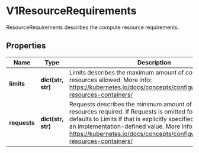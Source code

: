 # V1ResourceRequirements

ResourceRequirements describes the compute resource requirements.
## Properties
Name | Type | Description | Notes
------------ | ------------- | ------------- | -------------
**limits** | **dict(str, str)** | Limits describes the maximum amount of compute resources allowed. More info: https://kubernetes.io/docs/concepts/configuration/manage-resources-containers/ | [optional] 
**requests** | **dict(str, str)** | Requests describes the minimum amount of compute resources required. If Requests is omitted for a container, it defaults to Limits if that is explicitly specified, otherwise to an implementation-defined value. More info: https://kubernetes.io/docs/concepts/configuration/manage-resources-containers/ | [optional] 
